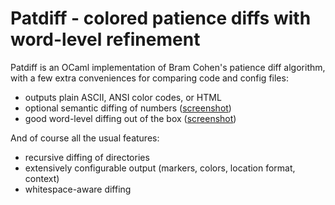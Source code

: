 Patdiff - colored patience diffs with word-level refinement
===========================================================

Patdiff is an OCaml implementation of Bram Cohen's patience diff algorithm,
with a few extra conveniences for comparing code and config files:

- outputs plain ASCII, ANSI color codes, or HTML
- optional semantic diffing of numbers ([screenshot](./doc/float-tolerance.png))
- good word-level diffing out of the box ([screenshot](./doc/refined.png))

And of course all the usual features:

- recursive diffing of directories
- extensively configurable output (markers, colors, location format, context)
- whitespace-aware diffing
